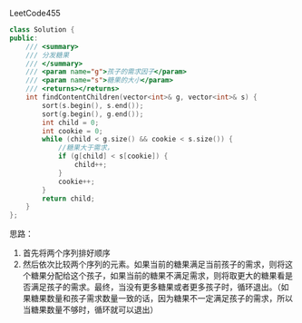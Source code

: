 LeetCode455

```c++
class Solution {
public:
	/// <summary>
	/// 分发糖果
	/// </summary>
	/// <param name="g">孩子的需求因子</param>
	/// <param name="s">糖果的大小</param>
	/// <returns></returns>
	int findContentChildren(vector<int>& g, vector<int>& s) {
		sort(s.begin(), s.end());
		sort(g.begin(), g.end());
		int child = 0;
		int cookie = 0;
		while (child < g.size() && cookie < s.size()) {
			//糖果大于需求，
			if (g[child] < s[cookie]) {
				child++;
			}
			cookie++;
		}
		return child;
	}
};
```

思路：

1. 首先将两个序列排好顺序
2. 然后依次比较两个序列的元素。如果当前的糖果满足当前孩子的需求，则将这个糖果分配给这个孩子，如果当前的糖果不满足需求，则将取更大的糖果看是否满足孩子的需求。最终，当没有更多糖果或者更多孩子时，循环退出。（如果糖果数量和孩子需求数量一致的话，因为糖果不一定满足孩子的需求，所以当糖果数量不够时，循环就可以退出）